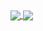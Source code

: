 <a href="https://github.com/anuraghazra/github-readme-stats">
  <img align="center" src="https://github-readme-stats.vercel.app/api?username=AmosHuKe&show_icons=true&hide_title=true&hide_border=true&count_private=true&include_all_commits=true&hide=contribs" />
</a>
<a href="https://github.com/anuraghazra/github-readme-stats">
  <img align="center" src="https://github-readme-stats.vercel.app/api/top-langs/?username=Amoshuke&layout=compact&hide_border=true&hide_title=true&hide=CSS" />
</a>
